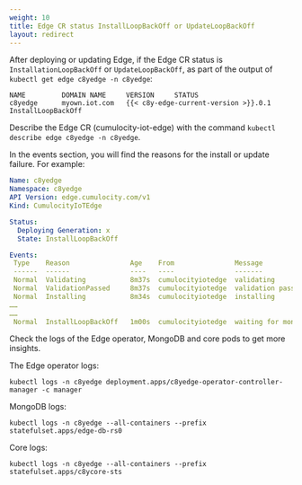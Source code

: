 ```yaml
---
weight: 10
title: Edge CR status InstallLoopBackOff or UpdateLoopBackOff
layout: redirect
---
```

After deploying or updating Edge, if the Edge CR status is `InstallationLoopBackOff` or `UpdateLoopBackOff`, as part of the output of `kubectl get edge c8yedge -n c8yedge`:

```shell
NAME         DOMAIN NAME     VERSION     STATUS     
c8yedge      myown.iot.com   {{< c8y-edge-current-version >}}.0.1    InstallLoopBackOff
```

Describe the Edge CR (cumulocity-iot-edge) with the command `kubectl describe edge c8yedge -n c8yedge`.

In the events section, you will find the reasons for the install or update failure. For example:

```yaml
Name: c8yedge
Namespace: c8yedge
API Version: edge.cumulocity.com/v1
Kind: CumulocityIoTEdge

Status:
  Deploying Generation: x
  State: InstallLoopBackOff

Events:
 Type    Reason               Age    From               Message
 ------  ------               ----   ----               -------
 Normal  Validating           8m37s  cumulocityiotedge  validating
 Normal  ValidationPassed     8m37s  cumulocityiotedge  validation passed
 Normal  Installing           8m34s  cumulocityiotedge  installing
……
……
 Normal  InstallLoopBackOff   1m00s  cumulocityiotedge  waiting for mongo server to be ready
```

Check the logs of the Edge operator, MongoDB and core pods to get more insights.

The Edge operator logs:

```shell
kubectl logs -n c8yedge deployment.apps/c8yedge-operator-controller-manager -c manager
```

MongoDB logs:

```shell
kubectl logs -n c8yedge --all-containers --prefix statefulset.apps/edge-db-rs0
```

Core logs:

```shell
kubectl logs -n c8yedge --all-containers --prefix statefulset.apps/c8ycore-sts
```

